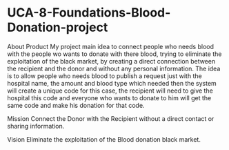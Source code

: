 # UCA-8-Foundations-Blood-Donation-project
About Product
My project main idea to connect people who needs blood with the people wo wants to donate with there blood, trying to eliminate the exploitation of the black market, by creating a direct connection between the recipient and the donor and without any personal information.
The idea is to allow people who needs blood to publish a request just with the hospital name, the amount and blood type which needed then the system will create a unique code for this case, the recipient will need to give the hospital this code and everyone who wants to donate to him will get the same code and make his donation for that code.

Mission
Connect the Donor with the Recipient without a direct contact or sharing information.


Vision
Eliminate the exploitation of the Blood donation black market.
